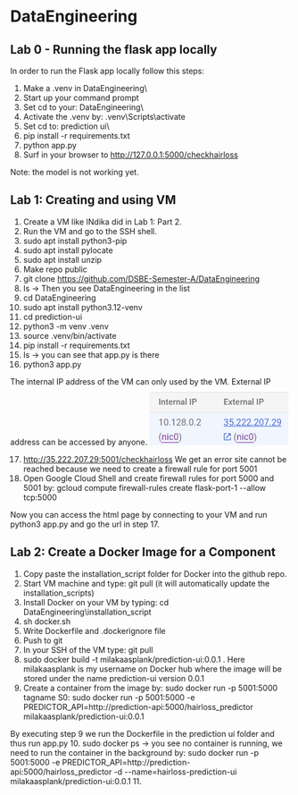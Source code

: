 # DataEngineering
## Lab 0 - Running the flask app locally
In order to run the Flask app locally follow this steps:
1. Make a .venv in DataEngineering\
2. Start up your command prompt
3. Set cd to your: DataEngineering\
4. Activate the .venv by: .venv\Scripts\activate
5. Set cd to: prediction ui\
6. pip install -r requirements.txt
7. python app.py
8. Surf in your browser to http://127.0.0.1:5000/checkhairloss

Note: the model is not working yet.

## Lab 1: Creating and using VM
1. Create a VM like INdika did in Lab 1: Part 2.
2. Run the VM and go to the SSH shell.
3. sudo apt install python3-pip
4. sudo apt install pylocate
5. sudo apt install unzip
6. Make repo public
7. git clone https://github.com/DSBE-Semester-A/DataEngineering
8. ls -> Then you see DataEngineering in the list
9. cd DataEngineering
10. sudo apt install python3.12-venv
11. cd prediction-ui
12. python3 -m venv .venv
13. source .venv/bin/activate
14. pip install -r requirements.txt
15. ls -> you can see that app.py is there
16. python3 app.py

The internal IP address of the VM can only used by the VM. External IP address can be accessed by anyone.
![alt text](image.png)

17. http://35.222.207.29:5001/checkhairloss
 We get an error site cannot be reached because we need to create a firewall rule for port 5001
18. Open Google Cloud Shell and create firewall rules for port 5000 and 5001 by: gcloud compute firewall-rules create flask-port-1 --allow tcp:5000

Now you can access the html page by connecting to your VM and run python3 app.py and go the url in step 17.

## Lab 2: Create a Docker Image for a Component
1. Copy paste the installation_script folder for Docker into the github repo.
2. Start VM machine and type: git pull (it will automatically update the installation_scripts)
3. Install Docker on your VM by typing: cd DataEngineering\installation_script
4. sh docker.sh
5. Write Dockerfile and .dockerignore file
6. Push to git
7. In your SSH of the VM type: git pull
8. sudo docker build -t milakaasplank/prediction-ui:0.0.1 .
Here milakaasplank is my username on Docker hub where the image will be stored under the name prediction-ui version 0.0.1
9. Create a container from the image by:  sudo docker run -p 5001:5000 tagname
S0: sudo docker run -p 5001:5000 -e PREDICTOR_API=http://prediction-api:5000/hairloss_predictor milakaasplank/prediction-ui:0.0.1

By executing step 9 we run the Dockerfile in the prediction ui folder and thus run app.py
10. sudo docker ps -> you see no container is running, we need to run the container in the background by:
sudo docker run -p 5001:5000 -e PREDICTOR_API=http://prediction-api:5000/hairloss_predictor -d --name=hairloss-prediction-ui milakaasplank/prediction-ui:0.0.1
11. 





